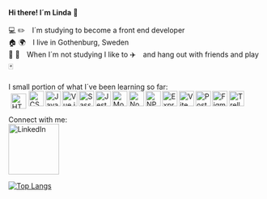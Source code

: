 **Hi there! I´m Linda** :wave: <br><br>
:computer: :pencil2: I´m studying to become a front end developer<br>
:house: :earth_africa: I live in Gothenburg, Sweden<br>
:two_men_holding_hands:  :couple: When I´m not studying I like to :airplane: and hang out with friends and play :black_joker: <br><br>
I small portion of what I´ve been learning so far:<br>
<a href="#"><img style="margin:5px" align="left" alt="HTML5" height="30px" src="https://img.shields.io/badge/HTML5-E34F26?style=for-the-badge&logo=html5&logoColor=white" /></a>
<a href="#"><img align="left" alt="CSS3" height="30px" src="https://img.shields.io/badge/CSS3-1572B6?style=for-the-badge&logo=css3&logoColor=white" /></a>
<a href="#"><img align="left" alt="JavaScript" height="30px" src="https://img.shields.io/badge/JavaScript-F7DF1E?style=for-the-badge&logo=javascript&logoColor=black" /></a>
<a href="#"><img align="left" alt="Vue.js" height="30px" src="https://img.shields.io/badge/Vue.js-35495E?style=for-the-badge&logo=vuedotjs&logoColor=4FC08D" /></a>
<a href="#"><img align="left" alt="Sass" height="30px" src="https://img.shields.io/badge/Sass-CC6699?style=for-the-badge&logo=sass&logoColor=white" /></a>
<a href="#"><img align="left" alt="Jest" height="30px" src="https://img.shields.io/badge/Jest-C21325?style=for-the-badge&logo=jest&logoColor=white" /></a>
<a href="#"><img align="left" alt="MongoDb" height="30px" src="https://img.shields.io/badge/MongoDB-white?style=for-the-badge&logo=mongodb&logoColor=4EA94B" /></a>
<a href="#"><img align="left" alt="Node.JS" height="30px" src="https://img.shields.io/badge/Node.js-339933?style=for-the-badge&logo=nodedotjs&logoColor=white" /></a>
<a href="#"><img align="left" alt="NPM" height="30px" src="https://img.shields.io/badge/npm-CB3837?style=for-the-badge&logo=npm&logoColor=white" /></a>
<a href="#"><img align="left" alt="Express.js" height="30px" src="https://img.shields.io/badge/Express.js-000000?style=for-the-badge&logo=express&logoColor=white" /></a>
<a href="#"><img align="left" alt="Vite" height="30px" src="https://img.shields.io/badge/Vite-B73BFE?style=for-the-badge&logo=vite&logoColor=FFD62E" /></a>
<a href="#"><img align="left" alt="Postman" height="30px" src="https://img.shields.io/badge/Postman-FF6C37?style=for-the-badge&logo=Postman&logoColor=white" /></a>
<a href="#"><img align="left" alt="Figma" height="30px" src="https://img.shields.io/badge/Figma-F24E1E?style=for-the-badge&logo=figma&logoColor=white" /></a>
<a href="#"><img align="left" alt="Trello" height="30px" src="https://img.shields.io/badge/Trello-0052CC?style=for-the-badge&logo=trello&logoColor=white" /></a>

	
<br><br>
Connect with me:<br><a href="https://www.linkedin.com/in/linda-jansson/" target="_blank"><img alt="LinkedIn" width="100px" src="https://img.shields.io/badge/LinkedIn-0077B5?style=for-the-badge&logo=linkedin&logoColor=white" /></a>

<a href="#">![Top Langs](https://github-readme-stats.vercel.app/api/top-langs/?username=linda-jansson-gbg&layout=compact&theme=white)</a>
